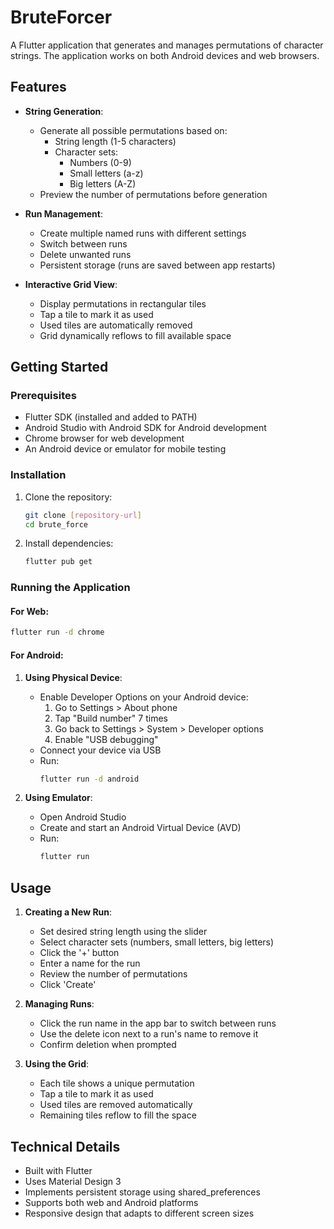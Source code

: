 # BruteForcer

A Flutter application that generates and manages permutations of character strings. The application works on both Android devices and web browsers.

## Features

- **String Generation**:
  - Generate all possible permutations based on:
    - String length (1-5 characters)
    - Character sets:
      - Numbers (0-9)
      - Small letters (a-z)
      - Big letters (A-Z)
  - Preview the number of permutations before generation

- **Run Management**:
  - Create multiple named runs with different settings
  - Switch between runs
  - Delete unwanted runs
  - Persistent storage (runs are saved between app restarts)

- **Interactive Grid View**:
  - Display permutations in rectangular tiles
  - Tap a tile to mark it as used
  - Used tiles are automatically removed
  - Grid dynamically reflows to fill available space

## Getting Started

### Prerequisites

- Flutter SDK (installed and added to PATH)
- Android Studio with Android SDK for Android development
- Chrome browser for web development
- An Android device or emulator for mobile testing

### Installation

1. Clone the repository:
   ```bash
   git clone [repository-url]
   cd brute_force
   ```

2. Install dependencies:
   ```bash
   flutter pub get
   ```

### Running the Application

#### For Web:
```bash
flutter run -d chrome
```

#### For Android:

1. **Using Physical Device**:
   - Enable Developer Options on your Android device:
     1. Go to Settings > About phone
     2. Tap "Build number" 7 times
     3. Go back to Settings > System > Developer options
     4. Enable "USB debugging"
   - Connect your device via USB
   - Run:
     ```bash
     flutter run -d android
     ```

2. **Using Emulator**:
   - Open Android Studio
   - Create and start an Android Virtual Device (AVD)
   - Run:
     ```bash
     flutter run
     ```

## Usage

1. **Creating a New Run**:
   - Set desired string length using the slider
   - Select character sets (numbers, small letters, big letters)
   - Click the '+' button
   - Enter a name for the run
   - Review the number of permutations
   - Click 'Create'

2. **Managing Runs**:
   - Click the run name in the app bar to switch between runs
   - Use the delete icon next to a run's name to remove it
   - Confirm deletion when prompted

3. **Using the Grid**:
   - Each tile shows a unique permutation
   - Tap a tile to mark it as used
   - Used tiles are removed automatically
   - Remaining tiles reflow to fill the space

## Technical Details

- Built with Flutter
- Uses Material Design 3
- Implements persistent storage using shared_preferences
- Supports both web and Android platforms
- Responsive design that adapts to different screen sizes
